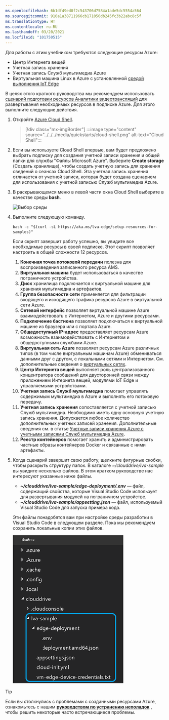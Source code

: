 ```yaml
---
ms.openlocfilehash: 6b1df49ed0f2c543706d7584a1ade5dc5554a564
ms.sourcegitcommit: 910a1a38711966cb171050db245fc3b22abc8c5f
ms.translationtype: HT
ms.contentlocale: ru-RU
ms.lasthandoff: 03/20/2021
ms.locfileid: "101750515"
---
```

Для работы с этим учебником требуются следующие ресурсы Azure:

* Центр Интернета вещей
* Учетная запись хранения
* Учетная запись Служб мультимедиа Azure
* Виртуальная машина Linux в Azure с установленной [средой выполнения IoT Edge](../../../../../iot-edge/how-to-install-iot-edge.md)

В целях этого краткого руководства мы рекомендуем использовать [сценарий подготовки ресурсов Аналитики видеотрансляций](https://github.com/Azure/live-video-analytics/tree/master/edge/setup) для развертывания необходимых ресурсов в подписке Azure. Для этого выполните следующие действия.

1. Откройте [Azure Cloud Shell](https://ms.portal.azure.com/#cloudshell/).
    > [!div class="mx-imgBorder"]
    > :::image type="content" source="../../../media/quickstarts/cloud-shell.png" alt-text="Cloud Shell":::
1. Если вы используете Cloud Shell впервые, вам будет предложено выбрать подписку для создания учетной записи хранения и общей папки для службы "Файлы Microsoft Azure". Выберите **Create storage** (Создать хранилище), чтобы создать учетную запись для хранения сведений о сеансах Cloud Shell. Эта учетная запись хранения отличается от учетной записи, которая будет создана сценарием для использования с учетной записью Служб мультимедиа Azure.
1. В раскрывающемся меню в левой части окна Cloud Shell выберите в качестве среды **bash**.

    ![Выбор среды](../../../media/quickstarts/env-selector.png)
1. Выполните следующую команду.

    ```
    bash -c "$(curl -sL https://aka.ms/lva-edge/setup-resources-for-samples)"
    ```
    
    Если скрипт завершит работу успешно, вы увидите все необходимые ресурсы в своей подписке. Этот скрипт позволяет настроить в общей сложности 12 ресурсов.
    1. **Конечная точка потоковой передачи** полезна для воспроизведения записанного ресурса AMS.
    1. **Виртуальная машина** будет использоваться в качестве пограничного устройства.
    1. **Диск** хранилища подключается к виртуальной машине для хранения мультимедиа и артефактов.
    1. **Группа безопасности сети** применяется для фильтрации входящего и исходящего трафика ресурсов Azure в виртуальной сети Azure.
    1. **Сетевой интерфейс** позволяет виртуальной машине Azure взаимодействовать с Интернетом, Azure и другими ресурсами.
    1. **Подключение бастиона** позволяет подключаться к виртуальной машине из браузера или с портала Azure.
    1. **Общедоступный IP-адрес** предоставляет ресурсам Azure возможность взаимодействовать с Интернетом и общедоступными службами Azure.
    1. **Виртуальная сеть Azure** позволяет ресурсам Azure различных типов (в том числе виртуальным машинам Azure) обмениваться данными друг с другом, с локальными сетями и Интернетом. См. дополнительные сведения о [виртуальных сетях](../../../../../virtual-network/virtual-networks-overview.md).
    1. **Центр Интернета вещей** выполняет роль централизованного концентратора сообщений для двусторонней связи между приложением Интернета вещей, модулями IoT Edge и управляемыми устройствами.
    1. **Учетная запись Служб мультимедиа** помогает управлять содержимым мультимедиа в Azure и выполнять его потоковую передачу.
    1. **Учетная запись хранения** сопоставляется с учетной записью Служб мультимедиа. Необходимо иметь одну основную учетную запись хранения. Допускается любое количество дополнительных учетных записей хранения. Дополнительные сведения см. в статье [Учетные записи хранения Azure с учетными записями Служб мультимедиа Azure](../../../../latest/storage-account-concept.md).
    1. **Реестр контейнеров** помогает хранить и администрировать частные образы контейнеров Docker и связанные с ними артефакты.

1. Когда сценарий завершит свою работу, щелкните фигурные скобки, чтобы раскрыть структуру папок. В каталоге *~/clouddrive/lva-sample* вы увидите несколько файлов. В этом кратком руководстве нас интересуют указанные ниже файлы.

     * ***~/clouddrive/lva-sample/edge-deployment/.env*** — файл, содержащий свойства, которые Visual Studio Code использует для развертывания модулей на пограничном устройстве.
     * ***~/clouddrive/lva-sample/appsetting.json*** — файл, используемый Visual Studio Code для запуска примера кода.
     
    Эти файлы понадобятся вам при настройке среды разработки в Visual Studio Code в следующем разделе. Пока мы рекомендуем сохранить локальные копии этих файлов.
    
    ![Параметры приложения](../../../media/quickstarts/clouddrive.png)

> [!TIP]
> Если вы столкнулись с проблемами с созданными ресурсами Azure, ознакомьтесь с нашим **[руководством по устранению неполадок](../../../troubleshoot-how-to.md#common-error-resolutions)** , чтобы решить некоторые часто встречающиеся проблемы.
